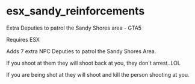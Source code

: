 # esx_sandy_reinforcements
Extra Deputies to patrol the Sandy Shores area - GTA5

Requires ESX

Adds 7 extra NPC Deputies to patrol the Sandy Shores Area.

If you shoot at them they will shoot back at you, they don't arrest..LOL

If you are being shot at they will shoot and kill the person shooting at you.

